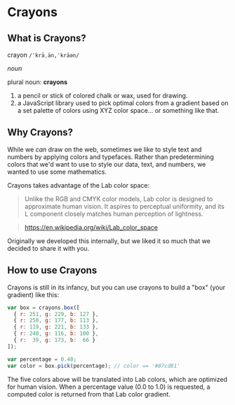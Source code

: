 # Crayons

## What is Crayons?

crayon `/ˈkrāˌän,ˈkrāən/`

*noun*

plural noun: **crayons**

1. a pencil or stick of colored chalk or wax, used for drawing.
2. a JavaScript library used to pick optimal colors from a gradient based on a set palette of colors using XYZ color space... or something like that.

## Why Crayons?

While we *can* draw on the web, sometimes we like to style text and numbers by applying colors and typefaces. Rather than predetermining colors that we'd want to use to style our data, text, and numbers, we wanted to use some mathematics.

Crayons takes advantage of the Lab color space:

> Unlike the RGB and CMYK color models, Lab color is designed to approximate human vision. It aspires to perceptual uniformity, and its L component closely matches human perception of lightness.

> https://en.wikipedia.org/wiki/Lab_color_space

Originally we developed this internally, but we liked it so much that we decided to share it with you.

## How to use Crayons

Crayons is still in its infancy, but you can use crayons to build a "box" (your gradient) like this:

```javascript
var box = crayons.box([
  { r: 251, g: 229, b: 127 },
  { r: 250, g: 177, b: 113 },
  { r: 119, g: 221, b: 133 },
  { r: 240, g: 116, b: 100 },
  { r:  39, g: 173, b:  66 }
]);

var percentage = 0.40;
var color = box.pick(percentage); // color == '#87cd81'
```

The five colors above will be translated into Lab colors, which are optimized for human vision. When a percentage value (0.0 to 1.0) is requested, a computed color is returned from that Lab color gradient.
